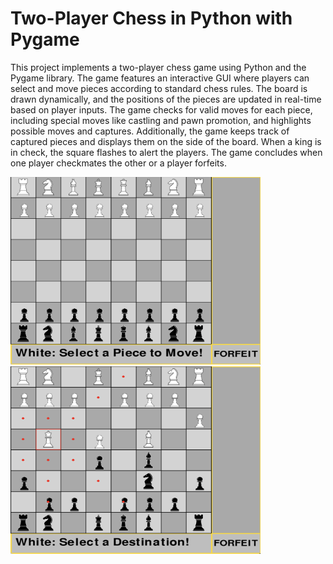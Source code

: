 # Two-Player Chess in Python with Pygame

This project implements a two-player chess game using Python and the Pygame library. The game features an interactive GUI where players can select and move pieces according to standard chess rules. The board is drawn dynamically, and the positions of the pieces are updated in real-time based on player inputs. The game checks for valid moves for each piece, including special moves like castling and pawn promotion, and highlights possible moves and captures. Additionally, the game keeps track of captured pieces and displays them on the side of the board. When a king is in check, the square flashes to alert the players. The game concludes when one player checkmates the other or a player forfeits.

<img src="images/Screenshot.png" alt="Screenshot of the Chess Game" width="400" height="300"/>
<img src="images/Screenshot2.png" alt="Screenshot of the Chess Game" width="400" height="300"/>
